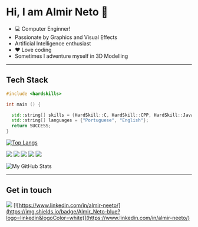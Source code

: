 # Hi, I am Almir Neto 👋

- 💻 Computer Enginner!
- Passionate by Graphics and Visual Effects
- Artificial Intelligence enthusiast
- ❤️ Love coding
- Sometimes I adventure myself in 3D Modelling

---
## Tech Stack

```cpp
#include <hardskills>

int main () {

  std::string[] skills = {HardSkill::C, HardSkill::CPP, HardSkill::Java, HardSkill::Python};
  std::string[] languages = {"Portuguese", "English"};
  return SUCCESS;
}

```

[![Top Langs](https://github-readme-stats.vercel.app/api/top-langs/?username=AlmirNeeto99&layout=pie&langs_count=5)](https://github.com/AlmirNeeto99)

![](https://img.shields.io/badge/C-blue?logo=c&logoColor=white)
![](https://img.shields.io/badge/C%2B%2B-blue?logo=c%2B%2B&logoColor=white)
![](https://img.shields.io/badge/Java-orange?logo=java&logoColor=white)
![](https://img.shields.io/badge/MySQL-blue?logo=mysql&logoColor=white)
![](https://img.shields.io/badge/Python-white?logo=python&logoColor=blue)

[comment]: ![](https://img.shields.io/badge/GL-white?logo=opengl&logoColor=red)

![My GitHub Stats](https://gh-readme-profile.vercel.app/api?username=AlmirNeeto99&theme=dark)

---
## Get in touch

[![](https://img.shields.io/badge/almirneto338%40gmail.com-red?logo=gmail&logoColor=white)](mailto:almirneto338@gmail.com) [![https://www.linkedin.com/in/almir-neeto/](https://img.shields.io/badge/Almir_Neto-blue?logo=linkedin&logoColor=white)](https://www.linkedin.com/in/almir-neeto/)
